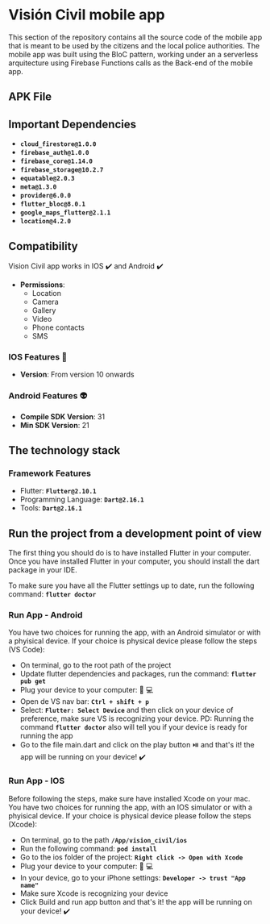 # Visión Civil mobile app

This section of the repository contains all the source code of the mobile app that is meant to be used by the citizens and the local police authorities. The mobile app was built using the BloC pattern, working under an a serverless arquitecture using Firebase Functions calls as the Back-end of the mobile app.

## **APK File**


## **Important Dependencies**
* **`cloud_firestore@1.0.0`**
* **`firebase_auth@1.0.0`**
* **`firebase_core@1.14.0`**
* **`firebase_storage@10.2.7`**
* **`equatable@2.0.3`**
* **`meta@1.3.0`**
* **`provider@6.0.0`**
* **`flutter_bloc@8.0.1`**
* **`google_maps_flutter@2.1.1`**
* **`location@4.2.0`**


## **Compatibility**
Vision Civil app works in IOS :heavy_check_mark: and Android :heavy_check_mark:

* **Permissions**:
  * Location
  * Camera
  * Gallery
  * Video
  * Phone contacts
  * SMS

### **IOS Features :green_apple:**                                                       
* **Version**: From version 10 onwards


### **Android Features :alien:** 
* **Compile SDK Version**: 31
* **Min SDK Version**: 21


## **The technology stack**

### **Framework Features**
* Flutter: **`Flutter@2.10.1`**
* Programming Language: **`Dart@2.16.1`**
* Tools: **`Dart@2.16.1`**

## **Run the project from a development point of view**
The first thing you should do is to have installed Flutter in your computer. Once you have installed Flutter in your computer, you should install the dart package in your IDE.

To make sure you have all the Flutter settings up to date, run the following command: **`flutter doctor`**

### **Run App - Android**
You have two choices for running the app, with an Android simulator or with a phyisical device. If your choice is physical device please follow the steps (VS Code):
* On terminal, go to the root path of the project
* Update flutter dependencies and packages, run the command: **`flutter pub get`**
* Plug your device to your computer: :iphone: :computer:
* Open de VS nav bar:   **`Ctrl + shift + p`**
* Select: **`Flutter: Select Device`** and then click on your device of preference, make sure VS is recognizing your device. PD: Running the command **`flutter doctor`** also will tell you if your device is ready for running the app
* Go to the file main.dart and click on the play button :play_or_pause_button: and that's it! the app will be running on your device! :heavy_check_mark:

### **Run App - IOS**
Before following the steps, make sure have installed Xcode on your mac. You have two choices for running the app, with an IOS simulator or with a phyisical device. If your choice is physical device please follow the steps (Xcode):
*  On terminal, go to the path  **`/App/vision_civil/ios`**
*  Run the following command: **`pod install`**
*  Go to the ios folder of the project: **`Right click -> Open with Xcode`**
*  Plug your device to your computer: :iphone: :computer:
*  In your device, go to your iPhone settings: **`Developer -> trust "App name"`**
*  Make sure Xcode is recognizing your device
*  Click Build and run app button and that's it! the app will be running on your device! :heavy_check_mark:

